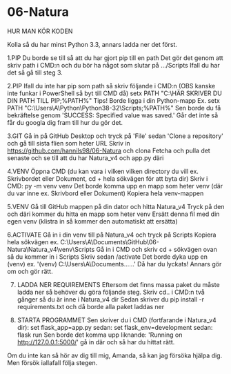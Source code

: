 # 06-Natura
HUR MAN KÖR KODEN

Kolla så du har minst Python 3.3, annars ladda ner det först.

1.PIP 	Du borde se till så att du har gjort pip till en path
	Det gör det genom att skriv path i CMD:n och du bör ha något som slutar på .../Scripts
	Ifall du har det så gå till steg 3.

2.PIP	Ifall du inte har pip som path så skriv följande i CMD:n 
	(OBS kanske inte funkar i PowerShell så byt till CMD då)
	setx PATH "C:\HÄR SKRIVER DU DIN PATH TILL PIP;%PATH%" 
	Tips! Borde ligga i din Python-mapp
	Ex. setx PATH "C:\Users\A\Python\Python38-32\Scripts;%PATH%" 
	Sen borde du få bekräftelse genom 'SUCCESS: Specified value was saved.'
	Går det inte så får du googla dig fram till hur du gör det.

3.GIT 	Gå in på GitHub Desktop och tryck på 'File' sedan 'Clone a repository' 
	och gå till sista flien som heter URL
	Skriv in https://github.com/hannils98/06-Natura och clona
	Fetcha och pulla det senaste och se till att du har Natura_v4 och app.py däri

4.VENV	Öppna CMD (du kan vara i vilken vilken directory du vill ex. Skrivbordet eller Dokument, 
	cd + hela sökvägen för att byta dir)
	Skriv i CMD: py -m venv venv
	Det borde komma upp en mapp som heter venv (där du var inne ex. Skrivbord eller Dokument)
	Kopiera hela venv-mappen

5.VENV	Gå till GitHub mappen på din dator och hitta Natura_v4
	Tryck på den och däri kommer du hitta en mapp som heter venv
	Ersätt denna fil med din egen venv (klistra in så kommer den automatiskt att ersätta)

6.ACTIVATE
	Gå in i din venv till på Natura_v4 och tryck på Scripts
	Kopiera hela sökvägen ex. C:\Users\A\Documents\GitHub\06-Natura\Natura_v4\venv\Scripts
	Gå in i CMD och skriv cd + sökvägen ovan så du kommer in i Scripts
	Skriv sedan /activate
	Det borde dyka upp en (venv) ex. '(venv) C:\Users\A\Documents......'
	Då har du lyckats! Annars gör om och gör rätt.

7. LADDA NER REQUIREMENTS
	Eftersom det finns massa paket du måste ladda ner så behöver du göra följande steg.
	Skriv cd.. i CMD:n två gånger så du är inne i Natura_v4 dir
	Sedan skriver du pip install -r requirements.txt och då borde alla paket laddas ner

8. STARTA PROGRAMMET
	Sen skriver du i CMD (fortfarande i Natura_v4 dir):
	set flask_app=app.py
	sedan:
	set flask_env=development
	sedan:
	flask run
	Sen borde det komma upp liknande:
	'Running on http://127.0.0.1:5000/' gå in där och så har du hittat rätt.

Om du inte kan så hör av dig till mig, Amanda, så kan jag försöka hjälpa dig. Men försök iallafall följa stegen.
	
	